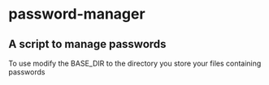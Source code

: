 # password-manager
A script to manage passwords
------------------------------
To use modify the BASE_DIR to the directory you store your files containing passwords
